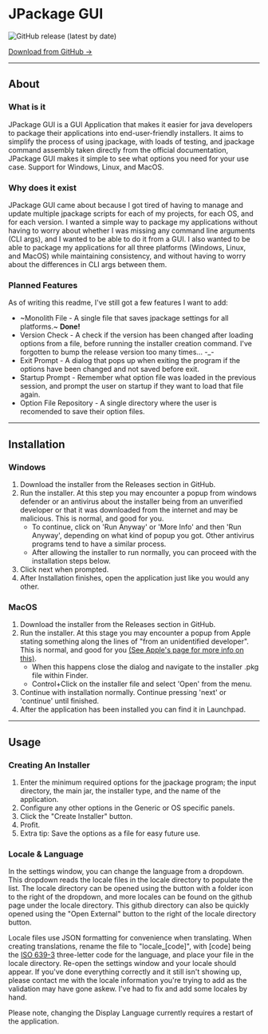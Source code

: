 # JPackage GUI
![GitHub release (latest by date)](https://img.shields.io/github/v/release/everdro1d/jpackage-gui?style=flat-square&label=Latest%20Release&logo=github&color=blue)

[Download from GitHub ->](https://github.com/everdro1d/jpackage-gui/releases/latest)

---
## About

### What is it
JPackage GUI is a GUI Application that makes it easier for java developers to package their applications into end-user-friendly installers. It aims to simplify the process of using jpackage, with loads of testing, and jpackage command assembly taken directly from the official documentation, JPackage GUI makes it simple to see what options you need for your use case. Support for Windows, Linux, and MacOS.

### Why does it exist
JPackage GUI came about because I got tired of having to manage and update multiple jpackage scripts for each of my projects, for each OS, and for each version. I wanted a simple way to package my applications without having to worry about whether I was missing any command line arguments (CLI args), and I wanted to be able to do it from a GUI. I also wanted to be able to package my applications for all three platforms (Windows, Linux, and MacOS) while maintaining consistency, and without having to worry about the differences in CLI args between them.

### Planned Features
As of writing this readme, I've still got a few features I want to add:
* ~Monolith File - A single file that saves jpackage settings for all platforms.~ **Done!**
* Version Check - A check if the version has been changed after loading options from a file, before running the installer creation command. I've forgotten to bump the release version too many times... -_-
* Exit Prompt - A dialog that pops up when exiting the program if the options have been changed and not saved before exit.
* Startup Prompt - Remember what option file was loaded in the previous session, and prompt the user on startup if they want to load that file again.
* Option File Repository - A single directory where the user is recomended to save their option files.

---
## Installation

### Windows
1. Download the installer from the Releases section in GitHub.
2. Run the installer. At this step you may encounter a popup from windows defender or an antivirus about the installer being from an unverified developer or that it was downloaded from the internet and may be malicious. This is normal, and good for you.
    - To continue, click on 'Run Anyway' or 'More Info' and then 'Run Anyway', depending on what kind of popup you got. Other antivirus programs tend to have a similar process.
    - After allowing the installer to run normally, you can proceed with the installation steps below.
4. Click next when prompted.
5. After Installation finishes, open the application just like you would any other.

### MacOS
1. Download the installer from the Releases section in GitHub.
2. Run the installer. At this stage you may encounter a popup from Apple stating something along the lines of "from an unidentified developer". This is normal, and good for you [(See Apple's page for more info on this)](https://support.apple.com/en-ca/guide/mac-help/mh40616/mac).
    - When this happens close the dialog and navigate to the installer .pkg file within Finder.
    - Control+Click on the installer file and select 'Open' from the menu.
3. Continue with installation normally. Continue pressing 'next' or 'continue' until finished.
4. After the application has been installed you can find it in Launchpad.

---

## Usage

### Creating An Installer
1. Enter the minimum required options for the jpackage program; the input directory, the main jar, the installer type, and the name of the application.
2. Configure any other options in the Generic or OS specific panels.
3. Click the "Create Installer" button.
4. Profit.
5. Extra tip: Save the options as a file for easy future use.

### Locale & Language
In the settings window, you can change the language from a dropdown. This dropdown reads the locale files in the locale directory to populate the list. The locale directory can be opened using the button with a folder icon to the right of the dropdown, and more locales can be found on the github page under the locale directory. This github directory can also be quickly opened using the "Open External" button to the right of the locale directory button.

Locale files use JSON formatting for convenience when translating. When creating translations, rename the file to "locale_[code]", with [code] being the [ISO 639-3](https://en.wikipedia.org/w/index.php?title=ISO_639) three-letter code for the language, and place your file in the locale directory. Re-open the settings window and your locale should appear. If you've done everything correctly and it still isn't showing up, please contact me with the locale information you're trying to add as the validation may have gone askew. I've had to fix and add some locales by hand.

Please note, changing the Display Language currently requires a restart of the application.
